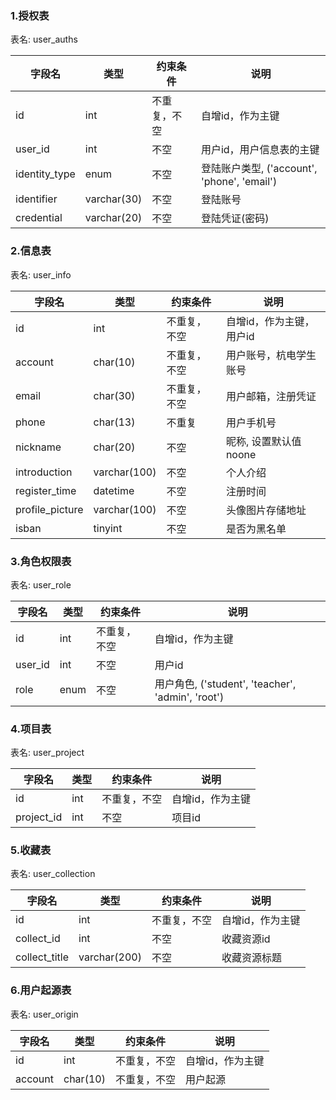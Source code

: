 ### 1.授权表
表名: user_auths

|字段名         | 类型         | 约束条件    | 说明|   
|-------------  |--------------|-------------|-----|   
| id            | int          | 不重复，不空 |  自增id，作为主键
| user_id       | int          | 不空        | 用户id，用户信息表的主键
| identity_type | enum         | 不空        | 登陆账户类型, ('account', 'phone', 'email')
| identifier    | varchar(30)  | 不空        | 登陆账号
| credential    | varchar(20)  | 不空        | 登陆凭证(密码)


### 2.信息表
表名: user_info

|字段名            | 类型         | 约束条件    | 说明|   
|-------------    |--------------|-------------|-----|   
| id              | int          | 不重复，不空 |  自增id，作为主键，用户id
| account         | char(10)     | 不重复，不空 |  用户账号，杭电学生账号
| email           | char(30)     | 不重复，不空 |  用户邮箱，注册凭证
| phone           | char(13)     | 不重复      | 用户手机号
| nickname        | char(20)     | 不空        | 昵称, 设置默认值noone
| introduction    | varchar(100) | 不空        | 个人介绍
| register_time   | datetime     | 不空        | 注册时间
| profile_picture | varchar(100) | 不空        | 头像图片存储地址
| isban           | tinyint      | 不空        | 是否为黑名单

### 3.角色权限表
表名: user_role

|字段名            | 类型         | 约束条件    | 说明|   
|-------------    |--------------|-------------|-----|   
| id              | int          | 不重复，不空 |  自增id，作为主键
| user_id         | int          | 不空        | 用户id
| role            | enum         | 不空        | 用户角色, ('student', 'teacher', 'admin', 'root')


### 4.项目表
表名: user_project

|字段名            | 类型         | 约束条件     | 说明 |   
|-------------    |--------------|-------------|-----|   
| id              | int          | 不重复，不空 |  自增id，作为主键
| project_id      | int          | 不空        | 项目id


### 5.收藏表
表名: user_collection

|字段名            | 类型         | 约束条件     | 说明 |   
|-------------    |--------------|-------------|-----|   
| id              | int          | 不重复，不空 |  自增id，作为主键
| collect_id      | int          | 不空        | 收藏资源id
| collect_title   | varchar(200) | 不空        | 收藏资源标题


### 6.用户起源表
表名: user_origin

|字段名            | 类型         | 约束条件     | 说明 |   
|-------------    |--------------|-------------|-----|   
| id              | int          | 不重复，不空 |  自增id，作为主键
| account         | char(10)     | 不重复，不空 |  用户起源
